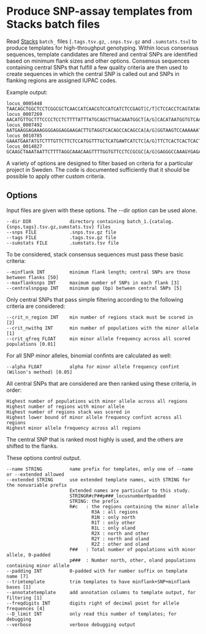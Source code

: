 Produce SNP-assay templates from Stacks batch files
===================================================

Read [Stacks](http://catchenlab.life.illinois.edu/stacks/) `batch_` files
(`.tags.tsv.gz`, `.snps.tsv.gz` and `.sumstats.tsv`) to produce templates for
high-throughput genotyping.  Within locus consensus sequences, template
candidates are filtered and central SNPs are identified based on minimum flank
sizes and other options.  Consensus sequences containing central SNPs that
fulfill a few quality criteria are then used to create sequences in which the
central SNP is called out and SNPs in flanking regions are assigned IUPAC
codes.

Example output:

~~~~
locus_0005448	TAACAGCTGGCTCCTCGGCGCTCAACCATCAACGTCCATCATCTCCGAGT[C/T]CTCCACCTCAGTATACTCCTCCCCGTCCTCAATCCTCGTACCCTCGGCAT
locus_0007269	AACATGTTGCTTTCCCCTCCTCTTTTATTTATGCAGCTTGACAAATGGCT[A/G]CACATAATGGTGTCAATTCGCCTCGATAATTTCACTTTGAGCATGCGGGC
locus_0007492	AATGAAGGAGAAAGGGGAGGAGGAAGACTTGTAGGTCACAGCCACAGCCA[A/G]GGTAAGTCCAAAAAATTGTTCTCTCGTTTTTTTATCTTTTTCRTTTTCGT
locus_0010785	GAAATGAATATGTCTTTGTTCTTCTCCATGGTTTGCTCATGAWTCATCTC[A/G]TTCTCACTCACTCACTCGCACACGCACACAAGRTGTTTGCTCYGTGTTAG
locus_0014827	GCAAGCTAAATAATTCTTTTAGGCAAACAAGTTTTGGTGTTCCTCCGCGC[A/G]GAGGGCCAAAGYGAGAGCGCGAGGCGAATAATTMTTGCAAATCACAAGAA
~~~~

A variety of options are designed to filter based on criteria for a particular
project in Sweden.  The code is documented sufficiently that it should be
possible to apply other custom criteria.



Options
-------

Input files are given with these options.  The --dir option can be used alone.
    
    --dir DIR              directory containing batch_1.{catalog.{snps,tags}.tsv.gz,sumstats.tsv} files
    --snps FILE            .snps.tsv.gz file
    --tags FILE            .tags.tsv.gz file
    --sumstats FILE        .sumstats.tsv file

To be considered, stack consensus sequences must pass these basic criteria:

    --minflank INT         minimum flank length; central SNPs are those between flanks [50]
    --maxflanksnps INT     maximum number of SNPs in each flank [3]
    --centralsnpgap INT    minimum gap (bp) between central SNPs [5]

Only central SNPs that pass simple filtering according to the following criteria are considered:

    --crit_n_region INT    min number of regions stack must be scored in [2]
    --crit_nwithq INT      min number of populations with the minor allele [1]
    --crit_qfreq FLOAT     min minor allele frequency across all scored populations [0.01]

For all SNP minor alleles, binomial confints are calculated as well:

    --alpha FLOAT          alpha for minor allele frequency confint (Wilson's method) [0.05]

All central SNPs that are considered are then ranked using these criteria, in order:

    Highest number of populations with minor allele across all regions
    Highest number of regions with minor allele
    Highest number of regions stack was scored in
    Highest lower bound of minor allele frequency confint across all regions
    Highest minor allele frequency across all regions

The central SNP that is ranked most highly is used, and the others are shifted to the flanks.

These options control output.

    --name STRING          name prefix for templates, only one of --name or --extended allowed
    --extended STRING      use extended template names, with STRING for the nonvariable prefix
                           Extended names are particular to this study.
                           STRINGR#cP##p###_locusnumber0padded
                           STRING: the prefix
                           R#c   : the regions containing the minor allele
                                   R3A : all regions
                                   R1N : only north
                                   R1T : only other
                                   R1L : only oland
                                   R2X : north and other
                                   R2Y : north and oland
                                   R2Z : other and oland
                           P##   : Total number of populations with minor allele, 0-padded
                           p###  : Number north, other, oland populations containing minor allele
    --padding INT          0-padded with for number suffix on template name [7]
    --trimtemplate         trim templates to have minflank+SNP+minflank bases [1]
    --annotatetemplate     add annotation columns to template output, for filtering [1]
    --freqdigits INT       digits right of decimal point for allele frequences [4]
    --D_limit INT          only read this number of templates; for debugging
    --verbose              verbose debugging output

